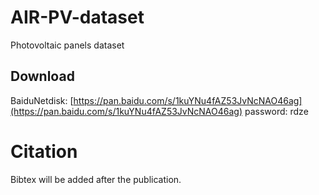 # AIR-PV-dataset
Photovoltaic panels dataset

## Download
BaiduNetdisk: [https://pan.baidu.com/s/1kuYNu4fAZ53JvNcNAO46ag](https://pan.baidu.com/s/1kuYNu4fAZ53JvNcNAO46ag) password: rdze

# Citation
Bibtex will be added after the publication.
